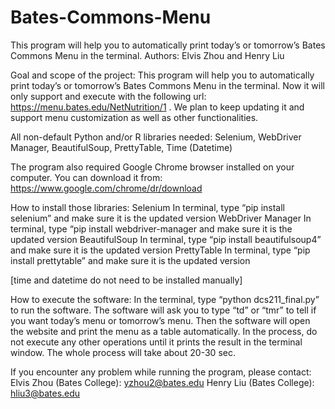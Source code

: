 # Bates-Commons-Menu
This program will help you to automatically print today’s or tomorrow’s Bates Commons Menu in the terminal.
Authors: Elvis Zhou and Henry Liu

Goal and scope of the project:
This program will help you to automatically print today’s or tomorrow’s Bates Commons Menu in the terminal. Now it will only support and execute with the following url: https://menu.bates.edu/NetNutrition/1 . We plan to keep updating it and support menu customization as well as other functionalities. 


All non-default Python and/or R libraries needed:
	Selenium, WebDriver Manager, BeautifulSoup, PrettyTable, Time (Datetime)

The program also required Google Chrome browser installed on your computer. You can download it from:
https://www.google.com/chrome/dr/download


How to install those libraries:
Selenium
In terminal, type “pip install selenium” and make sure it is the updated version
WebDriver Manager
In terminal, type “pip install webdriver-manager and make sure it is the updated version
BeautifulSoup
In terminal, type “pip install beautifulsoup4” and make sure it is the updated version
PrettyTable
In terminal, type “pip install prettytable” and make sure it is the updated version

[time and datetime do not need to be installed manually]


How to execute the software:
In the terminal, type “python dcs211_final.py” to run the software. The software will ask you to type “td” or “tmr” to tell if you want today’s menu or tomorrow’s menu. Then the software will open the website and print the menu as a table automatically. In the process, do not execute any other operations until it prints the result in the terminal window. The whole process will take about 20-30 sec. 


If you encounter any problem while running the program, please contact:
Elvis Zhou (Bates College): yzhou2@bates.edu
Henry Liu (Bates College): hliu3@bates.edu
